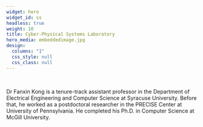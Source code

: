 ```yaml
---
widget: hero
widget_id: ss
headless: true
weight: 10
title: Cyber-Physical Systems Laboratory
hero_media: embeddedimage.jpg
design:
  columns: "1"
  css_style: null
  css_class: null
---
```

<br>

<!--StartFragment-->

Dr Fanxin Kong is a tenure-track assistant professor in the Department of Electrical Engineering and Computer Science at Syracuse University. Before that, he worked as a postdoctoral researcher in the PRECISE Center at University of Pennsylvania. He completed his Ph.D. in Computer Science at McGill University.

<!--EndFragment-->